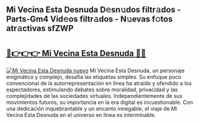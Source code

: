 ## Mi Vecina Esta Desnuda D𝚎sn𝚞dos filtr𝚊dos - Parts-Gm4 Vid𝚎os filtr𝚊dos - N𝚞evas f𝚘tos atr𝚊ctivas sfZWP

# <h2><a href="http://mbavm3c.tromn.icu/?c=Mi+Vecina+Esta+Desnuda">🔗👉👉👉 Mi Vecina Esta Desnuda 🔗🔗</a></h2>

[![Mi Vecina Esta Desnuda nuevo](https://i.imgur.com/pEAQMta.gif)](http://mbavm3c.tromn.icu/?c=Mi+Vecina+Esta+Desnuda)
Mi Vecina Esta Desnuda, un personaje enigmático y complejo, desafía las etiquetas simples. Su enfoque poco convencional de la autorrepresentación en línea ha atraído y ofendido a los espectadores, estimulando debates sobre moralidad, privacidad y las complejidades de las sociedades virtuales. Independientemente de sus movimientos futuros, su importancia en la era digital es incuestionable. Con una dedicación inquebrantable y un encanto innegable, el viaje de Mi Vecina Esta Desnuda en el universo en línea es interminable.
